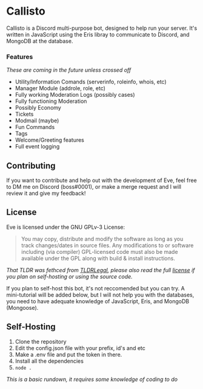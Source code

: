 # Callisto 

Callisto is a Discord multi-purpose bot, designed to help run your server. It's written in JavaScript using the Eris libray to communicate to Discord, and MongoDB at the database. 

### Features
*These are coming in the future unless crossed off*

- Utility/Information Comands (serverinfo, roleinfo, whois, etc)
- Manager Module (addrole, role, etc)
- Fully working Moderation Logs (possibly cases)
- Fully functioning Moderation 
- Possibly Economy 
- Tickets
- Modmail (maybe)
- Fun Commands 
- Tags 
- Welcome/Greeting features 
- Full event logging 

## Contributing 
If you want to contribute and help out with the development of Eve, feel free to DM me on Discord (boss#0001), or make a merge request and I will review it and give my feedback! 

## License 
Eve is licensed under the GNU GPLv-3 License: 
> You may copy, distribute and modify the software as long as you track changes/dates in source files. Any modifications to or software including (via compiler) GPL-licensed code must also be made available under the GPL along with build & install instructions.

*That TLDR was fethced from [TLDRLegal](https://tldrlegal.com/license/gnu-general-public-license-v3-(gpl-3)), please also read the full [license](https://github.com/Boss-Codes/callisto/blob/master/LICENSE) if you plan on self-hosting or using the source code.* 

If you plan to self-host this bot, it's not reccomended but you can try. A mini-tutorial will be added below, but I will not help you with the databases, you need to have adequate knowledge of JavaScript, Eris, and MongoDB (Mongoose). 

## Self-Hosting 
1) Clone the repository 
2) Edit the config.json file with your prefix, id's and etc
3) Make a .env file and put the token in there. 
4) Install all the dependencies 
5) `node .` 

*This is a basic rundown, it requires some knowledge of coding to do* 